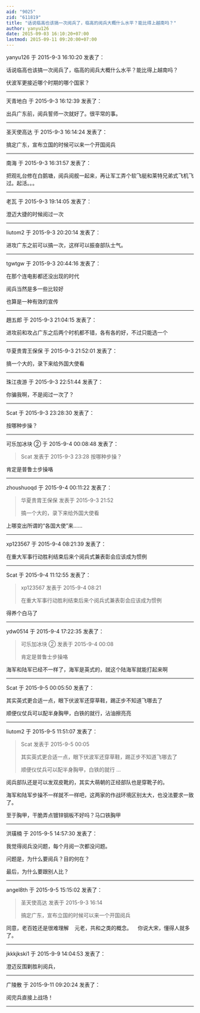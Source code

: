 ```yaml
---
aid: "9025"
zid: "611819"
title: "话说临高也该搞一次阅兵了，临高的阅兵大概什么水平？能比得上越南吗？"
author: yanyu126
date: 2015-09-03 16:10:20+07:00
lastmod: 2015-09-11 09:20:00+07:00
---
```


yanyu126 于 2015-9-3 16:10:20 发表了：

话说临高也该搞一次阅兵了，临高的阅兵大概什么水平？能比得上越南吗？

伏波军更接近哪个时期的哪个国家？

---

天青地白 于 2015-9-3 16:12:39 发表了：

出兵广东前，阅兵誓师一次就好了。很平常的事。

---

圣天使高达 于 2015-9-3 16:14:24 发表了：

搞定广东，宣布立国的时候可以来一个开国阅兵

---

南海 于 2015-9-3 16:31:57 发表了：

把观礼台修在白鹅塘，阅兵阅舰一起来，再让军工弄个软飞艇和莱特兄弟式飞机飞过。起活。。。

---

老瓦 于 2015-9-3 19:14:05 发表了：

澄迈大捷的时候阅过一次

---

liutom2 于 2015-9-3 20:20:14 发表了：

进攻广东之前可以搞一次，这样可以振奋部队士气。

---

tgwtgw 于 2015-9-3 20:44:16 发表了：

在那个连电影都还没出现的时代

阅兵当然是多一些比较好

也算是一种有效的宣传

---

趙五郎 于 2015-9-3 21:04:15 发表了：

进攻前和攻占广东之后两个时机都不错，各有各的好，不过只能选一个

---

华夏贵胄王保保 于 2015-9-3 21:52:01 发表了：

搞一个大的，录下来给外国大使看

---

珠江夜游 于 2015-9-3 22:51:44 发表了：

你骗我啊，不是阅过一次了？

---

Scat 于 2015-9-3 23:28:30 发表了：

按哪种步操？

---

可乐加冰块 ② 于 2015-9-4 00:08:48 发表了：

> Scat 发表于 2015-9-3 23:28 按哪种步操？

肯定是普鲁士步操咯

---

zhoushuoqd 于 2015-9-4 00:11:22 发表了：

> 华夏贵胄王保保 发表于 2015-9-3 21:52
>
> 搞一个大的，录下来给外国大使看

上哪变出所谓的“各国大使”来……

---

xp123567 于 2015-9-4 08:21:39 发表了：

在重大军事行动胜利结束后来个阅兵式兼表彰会应该成为惯例

---

Scat 于 2015-9-4 11:12:55 发表了：

> xp123567 发表于 2015-9-4 08:21
>
> 在重大军事行动胜利结束后来个阅兵式兼表彰会应该成为惯例

得养个白马了

---

ydw0514 于 2015-9-4 17:22:35 发表了：

> 可乐加冰块 ② 发表于 2015-9-4 00:08
>
> 肯定是普鲁士步操咯

海军和陆军已经不一样了，海军是英式的，就这个陆海军就能打起来啊

---

Scat 于 2015-9-5 00:05:50 发表了：

其实英式更合适一点，眼下伏波军还穿草鞋，踢正步不知道飞哪去了

顺便仪仗兵可以配半身胸甲，白铁的就行，沾油擦亮亮

---

liutom2 于 2015-9-5 11:51:07 发表了：

> Scat 发表于 2015-9-5 00:05
>
> 其实英式更合适一点，眼下伏波军还穿草鞋，踢正步不知道飞哪去了
>
> 顺便仪仗兵可以配半身胸甲，白铁的就行 ...

阅兵部队还是可以发双皮靴的，其实大萌朝的正经部队也是穿靴子的。

海军和陆军步操不一样就不一样吧，这两家的作战环境区别太大，也没法要求一致了。

至于胸甲，干脆弄点镀锌钢板不好吗？马口铁胸甲

---

洪璜楠 于 2015-9-5 14:57:30 发表了：

我觉得阅兵没问题，每个月阅一次都没问题。

问题是，为什么要阅兵？目的何在？

最后，为什么要跟别人比？

---

angel8th 于 2015-9-5 15:15:02 发表了：

> 圣天使高达 发表于 2015-9-3 16:14
>
> 搞定广东，宣布立国的时候可以来一个开国阅兵

同意，老百姓还是很难理解    元老，共和之类的概念。    你说大宋，懂得人就多了。

---

jkkkjkski1 于 2015-9-9 14:04:53 发表了：

澄迈反围剿胜利阅兵，

---

广陵散 于 2015-9-11 09:20:24 发表了：

阅完兵直接上战场！

---
